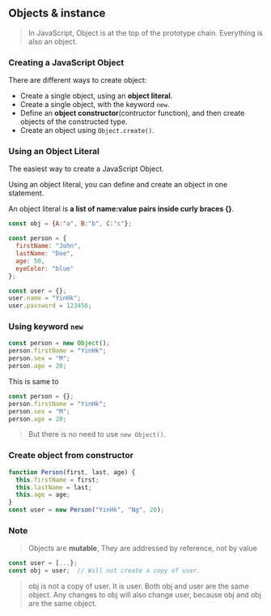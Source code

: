 ## Objects & instance
> In JavaScript, Object is at the top of the prototype chain. Everything is also an object.

### Creating a JavaScript Object

There are different ways to create object:
- Create a single object, using an **object literal**.
- Create a single object, with the keyword `new`.
- Define an **object constructor**(contructor function), and then create objects of the constructed type.
- Create an object using `Object.create()`.


### Using an Object Literal
The easiest way to create a JavaScript Object.

Using an object literal, you can define and create an object in one statement.

An object literal is **a list of name:value pairs inside curly braces {}**.

```js
const obj = {A:"a", B:"b", C:"c"};

const person = {
  firstName: "John",
  lastName: "Doe",
  age: 50,
  eyeColor: "blue"
};

const user = {};
user.name = "YinHk";
user.password = 123456;
```

### Using keyword `new`
```js
const person = new Object();
person.firstName = "YinHk";
person.sex = "M";
person.age = 20;
```
This is same to 
```js
const person = {};
person.firstName = "YinHk";
person.sex = "M";
person.age = 20;

```
> But there is no need to use `new Object()`.

### Create object from constructor 
```js
function Person(first, last, age) {
  this.firstName = first;
  this.lastName = last;
  this.age = age;
}
const user = new Person("YinHk", "Ng", 20);
```

### Note
> Objects are **mutable**, They are addressed by reference, not by value

```js
const user = [...};
const obj = user;  // Will not create a copy of user.
```
> obj is not a copy of user. It is user. Both obj and user are the same object. Any changes to obj will also change user, because obj and obj are the same object.


